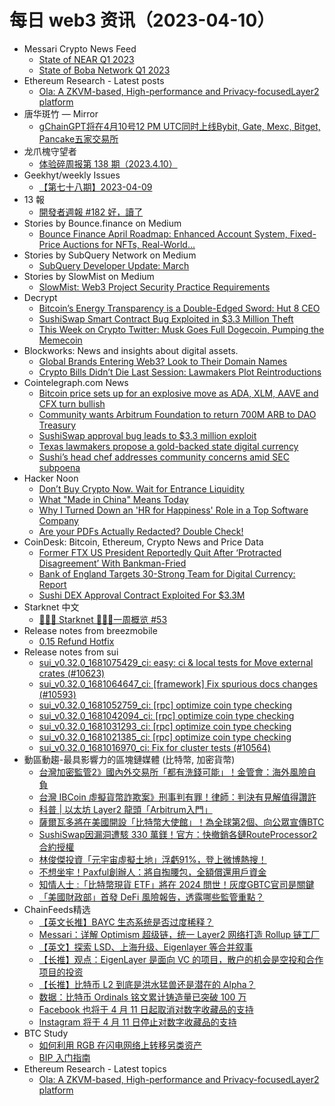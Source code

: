 # 每日 web3 资讯（2023-04-10）

- Messari Crypto News Feed
  - [State of NEAR Q1 2023](https://messari.io/article/state-of-near-q1-2023)
  - [State of Boba Network Q1 2023](https://messari.io/article/state-of-boba-network-q1-2023)
- Ethereum Research - Latest posts
  - [Ola: A ZKVM-based, High-performance and Privacy-focusedLayer2 platform](https://ethresear.ch/t/ola-a-zkvm-based-high-performance-and-privacy-focusedlayer2-platform/15248/1)
- 唐华斑竹 — Mirror
  - [gChainGPT将在4月10号12 PM UTC同时上线Bybit, Gate, Mexc, Bitget, Pancake五家交易所](https://mirror.xyz/0x731644a15A2C445825F7Bd6002870c49B83bc859/f7X9hoGtweEZ6QYQtObmiylxOCGkZjqUPumUn8vnj00)
- 龙爪槐守望者
  - [体验碎周报第 138 期（2023.4.10）](https://www.ftium4.com/ux-weekly-138.html)
- Geekhyt/weekly Issues
  - [【第七十八期】2023-04-09](https://github.com/Geekhyt/weekly/issues/82)
- 13 報
  - [開發者週報 #182 好，讀了](https://www.ethanhuang13.com/p/182)
- Stories by Bounce.finance on Medium
  - [Bounce Finance April Roadmap: Enhanced Account System, Fixed-Price Auctions for NFTs, Real-World…](https://bouncefinance.medium.com/bounce-finance-april-roadmap-enhanced-account-system-fixed-price-auctions-for-nfts-real-world-8fc130b9152f?source=rss-74b4e5aa79f6------2)
- Stories by SubQuery Network on Medium
  - [SubQuery Developer Update: March](https://subquery.medium.com/subquery-developer-update-march-bc64ec8e61be?source=rss-363112002081------2)
- Stories by SlowMist on Medium
  - [SlowMist: Web3 Project Security Practice Requirements](https://slowmist.medium.com/slowmist-web3-project-security-practice-requirements-2f1b38f48804?source=rss-4ceeedda40e8------2)
- Decrypt
  - [Bitcoin’s Energy Transparency is a Double-Edged Sword: Hut 8 CEO](https://decrypt.co/125805/bitcoin-energy-use-transparency-feature-not-bug)
  - [SushiSwap Smart Contract Bug Exploited in $3.3 Million Theft](https://decrypt.co/125799/sushiswap-smart-contract-bug-exploited-in-3-3-million-theft)
  - [This Week on Crypto Twitter: Musk Goes Full Dogecoin, Pumping the Memecoin](https://decrypt.co/125783/this-week-on-crypto-twitter-elon-musk-logo-change-doge-dogecoin)
- Blockworks: News and insights about digital assets.
  - [Global Brands Entering Web3? Look to Their Domain Names](https://blockworks.co/news/brands-entering-web3-domain-names)
  - [Crypto Bills Didn’t Die Last Session: Lawmakers Plot Reintroductions](https://blockworks.co/news/crypto-bills-didnt-die-last-session)
- Cointelegraph.com News
  - [Bitcoin price sets up for an explosive move as ADA, XLM, AAVE and CFX turn bullish](https://cointelegraph.com/news/bitcoin-price-sets-up-for-an-explosive-move-as-ada-xlm-aave-and-cfx-turn-bullish)
  - [Community wants Arbitrum Foundation to return 700M ARB to DAO Treasury](https://cointelegraph.com/news/community-wants-arbitrum-foundation-to-return-700m-arb-to-dao-treasury)
  - [SushiSwap approval bug leads to $3.3 million exploit](https://cointelegraph.com/news/sushiswap-approval-bug-leads-to-3-3-million-exploit)
  - [Texas lawmakers propose a gold-backed state digital currency](https://cointelegraph.com/news/texas-lawmakers-propose-a-gold-backed-state-digital-currency)
  - [Sushi’s head chef addresses community concerns amid SEC subpoena](https://cointelegraph.com/news/sushi-s-head-chef-addresses-community-concerns-amid-sec-subpoena)
- Hacker Noon
  - [Don’t Buy Crypto Now. Wait for Entrance Liquidity](https://hackernoon.com/dont-buy-crypto-now-wait-for-entrance-liquidity?source=rss)
  - [What "Made in China" Means Today](https://hackernoon.com/what-made-in-china-means-today?source=rss)
  - [Why I Turned Down an 'HR for Happiness' Role in a Top Software Company](https://hackernoon.com/why-i-turned-down-an-hr-for-happiness-role-in-a-top-software-company?source=rss)
  - [Are your PDFs Actually Redacted? Double Check!](https://hackernoon.com/are-your-pdfs-actually-redacted-double-check?source=rss)
- CoinDesk: Bitcoin, Ethereum, Crypto News and Price Data
  - [Former FTX US President Reportedly Quit After ‘Protracted Disagreement’ With Bankman-Fried](https://www.coindesk.com/business/2023/04/09/former-ftx-us-president-reportedly-quit-after-protracted-disagreement-with-bankman-fried/?utm_medium=referral&utm_source=rss&utm_campaign=headlines)
  - [Bank of England Targets 30-Strong Team for Digital Currency: Report](https://www.coindesk.com/policy/2023/04/09/bank-of-england-targets-30-strong-team-for-digital-currency-report/?utm_medium=referral&utm_source=rss&utm_campaign=headlines)
  - [Sushi DEX Approval Contract Exploited For $3.3M](https://www.coindesk.com/tech/2023/04/09/sushi-dex-approval-contract-exploited-for-33m/?utm_medium=referral&utm_source=rss&utm_campaign=headlines)
- Starknet 中文
  - [👩🏽‍🚀 Starknet 👨🏽‍🚀一周概览 #53](https://starknetzh.substack.com/p/starknet-53-73b)
- Release notes from breezmobile
  - [0.15 Refund Hotfix](https://github.com/breez/breezmobile/releases/tag/0.15.refund_hotfix)
- Release notes from sui
  - [sui_v0.32.0_1681075429_ci: easy: ci & local tests for Move external crates (#10623)](https://github.com/MystenLabs/sui/releases/tag/sui_v0.32.0_1681075429_ci)
  - [sui_v0.32.0_1681064647_ci: [framework] Fix spurious docs changes (#10593)](https://github.com/MystenLabs/sui/releases/tag/sui_v0.32.0_1681064647_ci)
  - [sui_v0.32.0_1681052759_ci: [rpc] optimize coin type checking](https://github.com/MystenLabs/sui/releases/tag/sui_v0.32.0_1681052759_ci)
  - [sui_v0.32.0_1681042094_ci: [rpc] optimize coin type checking](https://github.com/MystenLabs/sui/releases/tag/sui_v0.32.0_1681042094_ci)
  - [sui_v0.32.0_1681031293_ci: [rpc] optimize coin type checking](https://github.com/MystenLabs/sui/releases/tag/sui_v0.32.0_1681031293_ci)
  - [sui_v0.32.0_1681021385_ci: [rpc] optimize coin type checking](https://github.com/MystenLabs/sui/releases/tag/sui_v0.32.0_1681021385_ci)
  - [sui_v0.32.0_1681016970_ci: Fix for cluster tests (#10564)](https://github.com/MystenLabs/sui/releases/tag/sui_v0.32.0_1681016970_ci)
- 動區動趨-最具影響力的區塊鏈媒體 (比特幣, 加密貨幣)
  - [台灣加密監管2》國內外交易所「都有洗錢可能」！金管會：海外風險自負](https://www.blocktempo.com/financial-management-commission-overseas-investment-is-at-your-own-risk/)
  - [台灣 IBCoin 虛擬貨幣詐欺案》刑事判有罪！律師：判決有見解值得讚許](https://www.blocktempo.com/ibcoin-lawsuit-comes-to-an-end/)
  - [科普 | 以太坊 Layer2 龍頭「Arbitrum入門」](https://www.blocktempo.com/king-of-ethereum-l2-arbitrum-intro/)
  - [薩爾瓦多將在美國開設「比特幣大使館」！為全球第2個、向公眾宣傳BTC](https://www.blocktempo.com/el-salvador-to-open-a-second-bitcoin-embassy/)
  - [SushiSwap因漏洞遭駭 330 萬鎂！官方：快撤銷各鏈RouteProcessor2合約授權](https://www.blocktempo.com/sushiswap-routerprocessor2-contract-under-attack/)
  - [林俊傑投資「元宇宙虛擬土地」浮虧91%，登上微博熱搜！](https://www.blocktempo.com/jj-lin-lost-money-by-buying-decentraland/)
  - [不想坐牢！Paxful創辦人：將自掏腰包，全額償還用戶資金](https://www.blocktempo.com/ray-youssef-will-use-his-personal-funds-to-reimburse-users/)
  - [知情人士 :「比特幣現貨 ETF」將在 2024 問世！灰度GBTC官司是關鍵](https://www.blocktempo.com/a-spot-btc-etf-may-comes-in-2024/)
  - [「美國財政部」首發 DeFi 風險報告，透露哪些監管重點？](https://www.blocktempo.com/us-treasury-releases-2023-defi-illicit-finance-risk-assessment-aml-cft/)
- ChainFeeds精选
  - [【英文长推】BAYC 生态系统是否过度稀释？](https://twitter.com/waleswoosh/status/1644655232926773250)
  - [Messari：详解 Optimism 超级链，统一 Layer2 网络打造 Rollup 链工厂](https://www.odaily.news/post/5186265)
  - [【英文】探索 LSD、上海升级、Eigenlayer 等合并叙事](https://medium.com/web3-insights/the-ultimate-narrative-of-multi-dip-staking-ef98954b8b79)
  - [【长推】观点：EigenLayer 是面向 VC 的项目，散户的机会是空投和合作项目的投资](https://twitter.com/0xning0x/status/1644534202317303809)
  - [【长推】比特币 L2 到底是洪水猛兽还是潜在的 Alpha？](https://twitter.com/y_cryptoanalyst/status/1644691339840458753)
  - [数据：比特币 Ordinals 铭文累计铸造量已突破 100 万](https://dune.com/dgtl_assets/bitcoin-ordinals-analysis)
  - [Facebook 也将于 4 月 11 日起取消对数字收藏品的支持](https://www.facebook.com/help/6426456290706163)
  - [Instagram 将于 4 月 11 日停止对数字收藏品的支持](https://help.instagram.com/1824155514623095)
- BTC Study
  - [如何利用 RGB 在闪电网络上转移另类资产](https://www.btcstudy.org/2023/04/09/how-rgb-enables-altcoins-on-bitcoin/)
  - [BIP 入门指南](https://www.btcstudy.org/2023/04/09/a-short-zine-on-bips/)
- Ethereum Research - Latest topics
  - [Ola: A ZKVM-based, High-performance and Privacy-focusedLayer2 platform](https://ethresear.ch/t/ola-a-zkvm-based-high-performance-and-privacy-focusedlayer2-platform/15248)
